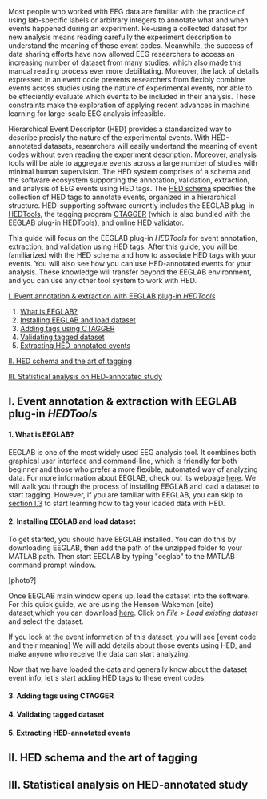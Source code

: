 Most people who worked with EEG data are familiar with the practice of using lab-specific labels or arbitrary integers to annotate what and when events happened during an experiment. Re-using a collected dataset for new analysis means reading carefully the experiment description to understand the meaning of those event codes. Meanwhile, the success of data sharing efforts have now allowed EEG researchers to access an increasing number of dataset from many studies, which also made this manual reading process ever more debilitating. Moreover, the lack of details expressed in an event code prevents researchers from flexibly combine events across studies using the nature of experimental events, nor able to be effeciently evaluate which events to be included in their analysis. These constraints make the exploration of applying recent advances in machine learning for large-scale EEG analysis infeasible.

Hierarchical Event Descriptor (HED) provides a standardized way to describe precisly the nature of the experimental events. With HED-annotated datasets, researchers will easily undertand the meaning of event codes without even reading the experiment description. Moreover, analysis tools will be able to aggregate events across a large number of studies with minimal human supervision. The HED system comprises of a schema and the software ecosystem supporting the annotation, validation, extraction, and analysis of EEG events using HED tags. The [HED schema](http://www.hedtags.org/display_hed.html) specifies the collection of HED tags to annotate events, organized in a hierarchical structure. HED-supporting software currently includes the EEGLAB plug-in [HEDTools](https://github.com/hed-standard/hed-matlab/tree/master/EEGLABPlugin), the tagging program [CTAGGER](https://github.com/hed-standard/hed-java/blob/master/java/tagging/CTagger.jar) (which is also bundled with the EEGLAB plug-in HEDTools), and online [HED validator](http://visual.cs.utsa.edu/hed/validation).

This guide will focus on the EEGLAB plug-in *HEDTools* for event annotation, extraction, and validation using HED tags. After this guide, you will be familiarized with the HED schema and how to associate HED tags with your events. You will also see how you can use HED-annotated events for your analysis. These knowledge will transfer beyond the EEGLAB environment, and you can use any other tool system to work with HED.



[I. Event annotation & extraction with EEGLAB plug-in *HEDTools*](#I)

1. [What is EEGLAB?](#I.1)
2. [Installing EEGLAB and load dataset](#I.2)
3. [Adding tags using CTAGGER](#I.3)
4. [Validating tagged dataset](#I.4)
5. [Extracting HED-annotated events](#I.5)

[II. HED schema and the art of tagging](#II)

[III. Statistical analysis on HED-annotated study](#III)



## <a name="I">I. Event annotation & extraction with EEGLAB plug-in *HEDTools*</a>
#### <a name="I.1">1. What is EEGLAB?</a>

EEGLAB is one of the most widely used EEG analysis tool. It combines both graphical user interface and command-line, which is friendly for both beginner and those who prefer a more flexible, automated way of analyzing data. For more information about EEGLAB, check out its webpage [here](link). We will walk you through the process of installing EEGLAB and load a dataset to start tagging. However, if you are familiar with EEGLAB, you can skip to [section I.3](#I.3) to start learning how to tag your loaded data with HED.

#### <a name="I.2">2. Installing EEGLAB and load dataset</a>

To get started, you should have EEGLAB installed. You can do this by downloading EEGLAB, then add the path of the unzipped folder to your MATLAB path. Then start EEGLAB by typing "eeglab" to the MATLAB command prompt window.

[photo?]

Once EEGLAB main window opens up, load the dataset into the software. For this quick guide, we are using the Henson-Wakeman (cite) dataset,which you can download [here](link). Click on *File > Load existing dataset* and select the dataset. 

If you look at the event information of this dataset, you will see
[event code and their meaning]
We will add details about those events using HED, and make anyone who receive the data can start analyzing.

Now that we have loaded the data and generally know about the dataset event info, let's start adding HED tags to these event codes.

#### <a name="I.3">3. Adding tags using CTAGGER</a>

#### <a name="I.4">4. Validating tagged dataset</a>

#### <a name="I.5">5. Extracting HED-annotated events</a>



## <a name="II">II. HED schema and the art of tagging</a>



## <a name="III">III. Statistical analysis on HED-annotated study</a>